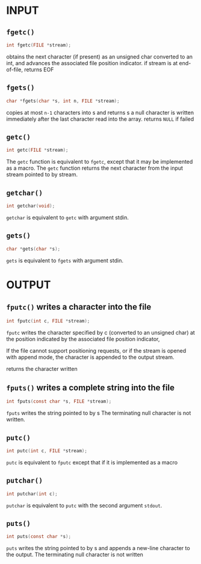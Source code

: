 # INPUT
## `fgetc()`
```c
int fgetc(FILE *stream);
```
obtains the next character (if present) as an unsigned char converted to an int, and advances the associated file position indicator.
if stream is at end-of-file, returns EOF

## `fgets()`
```c
char *fgets(char *s, int n, FILE *stream);
```
copies at most `n-1` characters into s and returns s
a null character is written immediately after the last character read into the array.
returns `NULL` if failed
## `getc()`
```c
int getc(FILE *stream);
```
The `getc` function is equivalent to `fgetc`, except that it may be implemented as a macro.
The `getc` function returns the next character from the input stream pointed to by stream.

## `getchar()`
```c
int getchar(void);
```
 `getchar` is equivalent to `getc` with argument stdin.
 
 ## `gets()`
 ```c
char *gets(char *s); 
```
 `gets` is equivalent to `fgets` with argument stdin.


# OUTPUT
## `fputc()` writes a character into the file 
```c
int fputc(int c, FILE *stream);
```
`fputc` writes the character specified by c (converted to an unsigned char)  at the position indicated by the associated file position indicator,

If the file cannot support positioning requests, or if the stream is opened with append mode, the character is appended to the output stream.

returns the character written 

## `fputs()` writes a complete string into the file
```c
int fputs(const char *s, FILE *stream);
```
`fputs` writes the string pointed to by s The terminating null character is not written.

## `putc()`
```c
int putc(int c, FILE *stream);
```
`putc` is equivalent to `fputc` except that if it is implemented as a macro

## `putchar()`
```c
int putchar(int c);
```
`putchar` is equivalent to `putc` with the second argument `stdout`.

## `puts()`
```c
int puts(const char *s);
```
`puts` writes the string pointed to by s and appends a new-line character to the output.
The terminating null character is not written